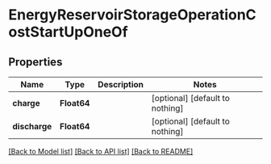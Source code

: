 # EnergyReservoirStorageOperationCostStartUpOneOf

## Properties

Name | Type | Description | Notes
------------ | ------------- | ------------- | -------------
**charge** | **Float64** |  | [optional] [default to nothing]
**discharge** | **Float64** |  | [optional] [default to nothing]

[[Back to Model list]](../README.md#models) [[Back to API list]](../README.md#api-endpoints) [[Back to README]](../README.md)
